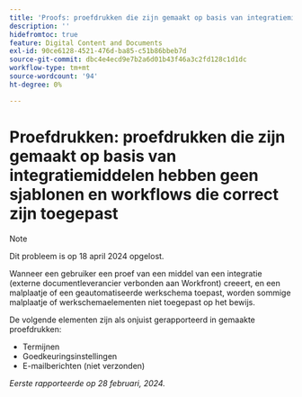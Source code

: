 ```yaml
---
title: 'Proofs: proefdrukken die zijn gemaakt op basis van integratiemiddelen hebben geen sjablonen en workflows die correct zijn toegepast'
description: ''
hidefromtoc: true
feature: Digital Content and Documents
exl-id: 90ce6128-4521-476d-ba85-c51b86bbeb7d
source-git-commit: dbc4e4ecd9e7b2a6d01b43f46a3c2fd128c1d1dc
workflow-type: tm+mt
source-wordcount: '94'
ht-degree: 0%

---
```


# Proefdrukken: proefdrukken die zijn gemaakt op basis van integratiemiddelen hebben geen sjablonen en workflows die correct zijn toegepast

>[!NOTE]
>
>Dit probleem is op 18 april 2024 opgelost.

Wanneer een gebruiker een proef van een middel van een integratie (externe documentleverancier verbonden aan Workfront) creeert, en een malplaatje of een geautomatiseerde werkschema toepast, worden sommige malplaatje of werkschemaelementen niet toegepast op het bewijs.

De volgende elementen zijn als onjuist gerapporteerd in gemaakte proefdrukken:

* Termijnen
* Goedkeuringsinstellingen
* E-mailberichten (niet verzonden)

_Eerste rapporteerde op 28 februari, 2024._
